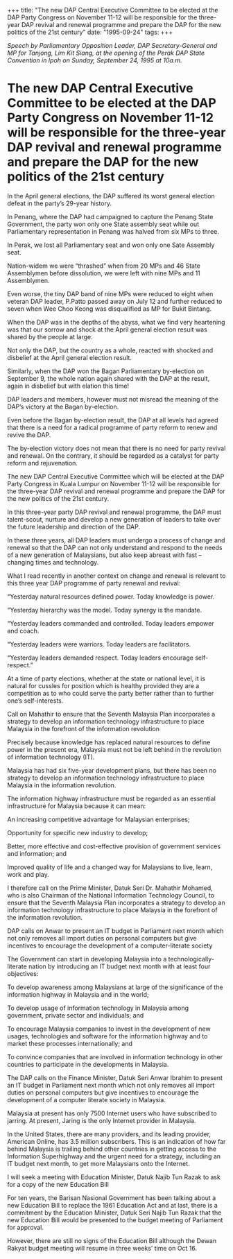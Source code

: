 +++ 
title: "The new DAP Central Executive Committee to be elected at the DAP Party Congress on November 11-12 will be responsible for the three-year DAP revival and renewal programme and prepare the DAP for the new politics of the 21st century"
date: "1995-09-24"
tags:
+++

_Speech by Parliamentary Opposition Leader, DAP Secretary-General and MP for Tanjong, Lim Kit Siang, at the opening of the Perak DAP State Convention in Ipoh on Sunday, September 24, 1995 at 10a.m._

# The new DAP Central Executive Committee to be elected at the DAP Party Congress on November 11-12 will be responsible for the three-year DAP revival and renewal programme and prepare the DAP for the new politics of the 21st century

In the April general elections, the DAP suffered its worst general election defeat in the party’s 29-year history.</u>

In Penang, where the DAP had campaigned to capture the Penang State Government, the party won only one State assembly seat while out Parliamentary representation in Penang was halved from six MPs to three.

In Perak, we lost all Parliamentary seat and won only one Sate Assembly seat.

Nation-widem we were “thrashed” when from 20 MPs and 46 State Assemblymen before dissolution, we were left with nine MPs and 11 Assemblymen.

Even worse, the tiny DAP band of nine MPs were reduced to eight when veteran DAP leader, P.Patto passed away on July 12 and further reduced to seven when Wee Choo Keong was disqualified as MP for Bukit Bintang.

When the DAP was in the depths of the abyss, what we find very heartening was that our sorrow and shock at the April general election resuit was shared by the people at large.

Not only the DAP, but the country as a whole, reacted with shocked and disbelief at the April general election result.

Similarly, when the DAP won the Bagan Parliamentary by-election on September 9, the whole nation again shared with the DAP at the result, again in disbelief but with elation this time!

DAP leaders and members, however must not misread the meaning of the DAP’s victory at the Bagan by-election.

Even before the Bagan by-election result, the DAP at all levels had agreed that there is a need for a radical programme of party reform to renew and revive the DAP.

The by-election victory does not mean that there is no need for party revival and renewal. On the contrary, it should be regarded as a catalyst for party reform and rejuvenation.

The new DAP Central Executive Committee which will be elected at the DAP Party Congress in Kuala Lumpur on November 11-12 will be responsible for the three-year DAP revival and renewal programme and prepare the DAP for the new politics of the 21st century.

In this three-year party DAP revival and renewal programme, the DAP must talent-scout, nurture and develop a new generation of leaders to take over the future leadership and direction of the DAP.

In these three years, all DAP leaders must undergo a process of change and renewal so that the DAP can not only understand and respond to the needs of a new generation of Malaysians, but also keep abreast with fast –changing times and technology.

What I read recently in another context on change and renewal is relevant to this three year DAP programme of party renewal and revival:

“Yesterday natural resources defined power. Today knowledge is power.

“Yesterday hierarchy was the model. Today synergy is the mandate.

“Yesterday leaders commanded and controlled. Today leaders empower and coach.

“Yesterday leaders were warriors. Today leaders are facilitators.

“Yesterday leaders demanded respect. Today leaders encourage self-respect.”

At a time of party elections, whether at the state or national level, it is natural for cussles for position which is healthy provided they are a competition as to who could serve the party better rather than to further one’s self-interests.

Call on Mahathir to ensure that the Seventh Malaysia Plan incorporates a strategy to develop an information technology infrastructure to place Malaysia in the forefront of the information revolution 

Precisely because knowledge has replaced natural resources to define power in the present era, Malaysia must not be left behind in the revolution of information technology (IT).

Malaysia has had six five-year development plans, but there has been no strategy to develop an information technology infrastructure to place Malaysia in the information revolution.

The information highway infrastructure must be regarded as an essential infrastructure for Malaysia because it can mean:

An increasing competitive advantage for Malaysian enterprises;

Opportunity for specific new industry to develop;

Better, more effective and cost-effective provision of government services and information; and 

Improved quality of life and a changed way for Malaysians to live, learn, work and play.

I therefore call on the Prime Minister, Datuk Seri Dr. Mahathir Mohamed, who is also Chairman of the National Information Technology Council, to ensure that the Seventh Malaysia Plan incorporates a strategy to develop an information technology infrastructure to place Malaysia in the forefront of the information revolution.

DAP calls on Anwar to present an IT budget in Parliament next month which not only removes all import duties on personal computers but give incentives to encourage the development of a computer-literate society

The Government can start in developing Malaysia into a technologically-literate nation by introducing an IT budget next month with at least four objectives:

To develop awareness among Malaysians at large of the significance of the information highway in Malaysia and in the world;

To develop usage of information technology in Malaysia among government, private sector and individuals; and 

To encourage Malaysia companies to invest in the development of new usages, technologies and software for the information highway and to market these processes internationally; and 

To convince companies that are involved in information technology in other countries to participate in the developments in Malaysia.

The DAP calls on the Finance Minister, Datuk Seri Anwar Ibrahim to present an IT budget in Parliament  next month which not only removes all import duties on personal computers but give incentives to encourage the development of a computer literate society in Malaysia.

Malaysia at present has only 7500 Internet users who have subscribed to jarring. At present, Jaring is the only Internet provider in Malaysia.

In the United States, there are many providers, and its leading provider, American Online, has 3.5 million subscribers. This is an indication of how far behind Malaysia  is trailing behind other countries in getting access to the Information Superhighway and the urgent need for a strategy, including an IT budget next month, to get more Malaysians onto the Internet.

I will seek a meeting with Education Minister, Datuk  Najib Tun Razak to ask for a copy of the new Education Bill 

For ten years, the Barisan Nasional Government has been talking about a new Education Bill to replace the 1961 Education Act and at last, there is a commitment by the Education Minister, Datuk Seri Najib Tun Razak that the new Education Bill would be presented to the budget meeting of Parliament for approval.

However, there are still no signs of the Education Bill although the Dewan Rakyat budget meeting will resume in three weeks’ time on Oct 16.
 
